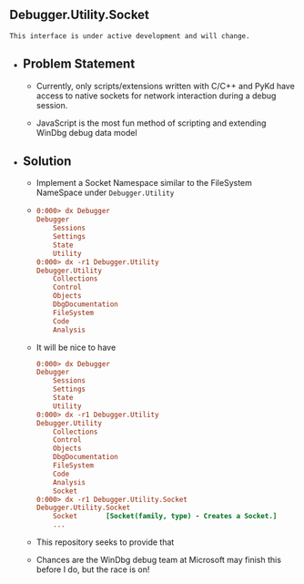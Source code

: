Debugger.Utility.Socket
----

```
This interface is under active development and will change.
```

- Problem Statement
  ---
  - Currently, only scripts/extensions written with C/C++ and PyKd have access to native sockets for network interaction during a debug session.
  
  - JavaScript is the most fun method of scripting and extending WinDbg debug data model

- Solution
  ---
  - Implement a Socket Namespace similar to the FileSystem NameSpace under `Debugger.Utility`
  
  - ```ini
    0:000> dx Debugger
    Debugger                
        Sessions        
        Settings        
        State           
        Utility         
    0:000> dx -r1 Debugger.Utility
    Debugger.Utility                
        Collections     
        Control         
        Objects         
        DbgDocumentation
        FileSystem      
        Code            
        Analysis  
    ```
  - It will be nice to have

    ```ini
    0:000> dx Debugger
    Debugger                
        Sessions        
        Settings        
        State           
        Utility         
    0:000> dx -r1 Debugger.Utility
    Debugger.Utility                
        Collections     
        Control         
        Objects         
        DbgDocumentation
        FileSystem      
        Code            
        Analysis  
        Socket
    0:000> dx -r1 Debugger.Utility.Socket
    Debugger.Utility.Socket                
        Socket       [Socket(family, type) - Creates a Socket.]
        ...
    ```

  - This repository seeks to provide that

  - Chances are the WinDbg debug team at Microsoft may finish this before I do, but the race is on!